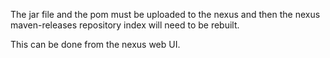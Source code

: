 The jar file and the pom must be uploaded to the nexus and then
the nexus maven-releases repository index will need to be rebuilt.

This can be done from the nexus web UI.